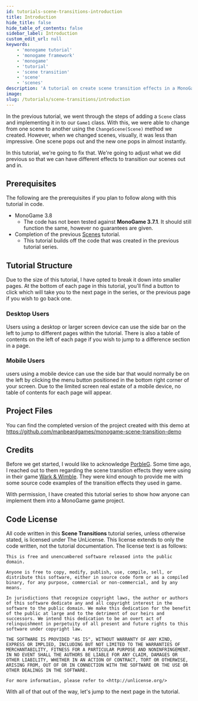 ```yaml
---
id: tutorials-scene-transitions-introduction
title: Introduction
hide_title: false
hide_table_of_contents: false
sidebar_label: Introduction
custom_edit_url: null
keywords:
    - 'monogame tutorial'
    - 'monogame framework'
    - 'monogame'
    - 'tutorial'
    - 'scene transition'
    - 'scene'
    - 'scenes'
description: 'A tutorial on create scene transition effects in a MonoGame project.'
image:
slug: /tutorials/scene-transitions/introduction
---
```


In the previous tutorial, we went through the steps of adding a `Scene` class and implementing it in to our `Game1` class. With this, we were able to change from one scene to another using the `ChangeScene(Scene)` method we created.  However, when we changed scenes, visually, it was less than impressive. One scene pops out and the new one pops in almost instantly.

In this tutorial, we're going to fix that. We're going to adjust what we did previous so that we can have different effects to transition our scenes out and in.  

## Prerequisites
The following are the prerequisites if you plan to follow along with this tutorial in code.

* MonoGame 3.8
    * The code has not been tested against **MonoGame 3.7.1**.  It should still function the same, however no guarantees are given.
* Completion of the previous [Scenes](../scenes/introduction) tutorial.
    * This tutorial builds off the code that was created in the previous tutorial series.

## Tutorial Structure
Due to the size of this tutorial, I have opted to break it down into smaller pages.  At the bottom of each page in this tutorial, you'll find a button to click which will take you to the next page in the series, or the previous page if you wish to go back one.

### Desktop Users
Users using a desktop or larger screen device can use the side bar on the left to jump to different pages within the tutorial.  There is also a table of contents on the left of each page if you wish to jump to a difference section in a page.

### Mobile Users
users using a mobile device can use the side bar that would normally be on the left by clicking the menu button positioned in the bottom right corner of your screen.  Due to the limited screen real estate of a mobile device, no table of contents for each page will appear. 

## Project Files
You can find the completed version of the project created with this demo at https://github.com/manbeardgames/monogame-scene-transition-demo

## Credits
Before we get started, I would like to acknowledge [PorbleG](https://www.twitter.com/PorbleG).  Some time ago, I reached out to them regarding the scene transition effects they were using in their game [Wark & Wimble](https://warkandwimble.com).  They were kind enough to provide me with some source code examples of the transition effects they used in game.  

With permission, I have created this tutorial series to show how anyone can implement them into a MonoGame game project.

## Code License
All code written in this **Scene Transitions** tutorial series, unless otherwise stated, is licensed under The UnLicense.  This license extends to only the code written, not the tutorial documentation.  The license text is as follows:

```
This is free and unencumbered software released into the public domain.

Anyone is free to copy, modify, publish, use, compile, sell, or
distribute this software, either in source code form or as a compiled
binary, for any purpose, commercial or non-commercial, and by any
means.

In jurisdictions that recognize copyright laws, the author or authors
of this software dedicate any and all copyright interest in the
software to the public domain. We make this dedication for the benefit
of the public at large and to the detriment of our heirs and
successors. We intend this dedication to be an overt act of
relinquishment in perpetuity of all present and future rights to this
software under copyright law.

THE SOFTWARE IS PROVIDED "AS IS", WITHOUT WARRANTY OF ANY KIND,
EXPRESS OR IMPLIED, INCLUDING BUT NOT LIMITED TO THE WARRANTIES OF
MERCHANTABILITY, FITNESS FOR A PARTICULAR PURPOSE AND NONINFRINGEMENT.
IN NO EVENT SHALL THE AUTHORS BE LIABLE FOR ANY CLAIM, DAMAGES OR
OTHER LIABILITY, WHETHER IN AN ACTION OF CONTRACT, TORT OR OTHERWISE,
ARISING FROM, OUT OF OR IN CONNECTION WITH THE SOFTWARE OR THE USE OR
OTHER DEALINGS IN THE SOFTWARE.

For more information, please refer to <http://unlicense.org/>
```

With all of that out of the way, let's jump to the next page in the tutorial.